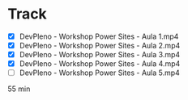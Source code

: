 # Track

- [x] DevPleno - Workshop Power Sites - Aula 1.mp4
- [x] DevPleno - Workshop Power Sites - Aula 2.mp4
- [x] DevPleno - Workshop Power Sites - Aula 3.mp4
- [x] DevPleno - Workshop Power Sites - Aula 4.mp4
- [ ] DevPleno - Workshop Power Sites - Aula 5.mp4

55 min